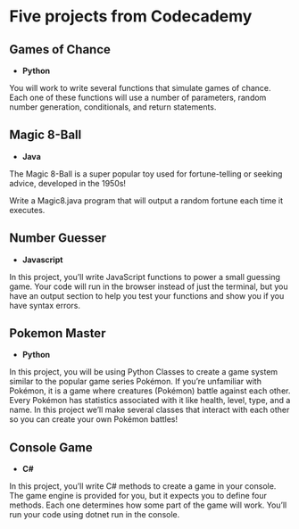 # Five projects from Codecademy

## Games of Chance

- **Python**

You will work to write several functions that simulate games of chance. Each one of these functions will use a number of parameters, random number generation, conditionals, and return statements.

## Magic 8-Ball

- **Java**

The Magic 8-Ball is a super popular toy used for fortune-telling or seeking advice, developed in the 1950s!

Write a Magic8.java program that will output a random fortune each time it executes.

## Number Guesser

- **Javascript**

In this project, you’ll write JavaScript functions to power a small guessing game. Your code will run in the browser instead of just the terminal, but you have an output section to help you test your functions and show you if you have syntax errors.

## Pokemon Master

- **Python**

In this project, you will be using Python Classes to create a game system similar to the popular game series Pokémon. If you’re unfamiliar with Pokémon, it is a game where creatures (Pokémon) battle against each other. Every Pokémon has statistics associated with it like health, level, type, and a name. In this project we’ll make several classes that interact with each other so you can create your own Pokémon battles!

## Console Game

- **C\#**

In this project, you’ll write C# methods to create a game in your console. The game engine is provided for you, but it expects you to define four methods. Each one determines how some part of the game will work. You’ll run your code using dotnet run in the console.